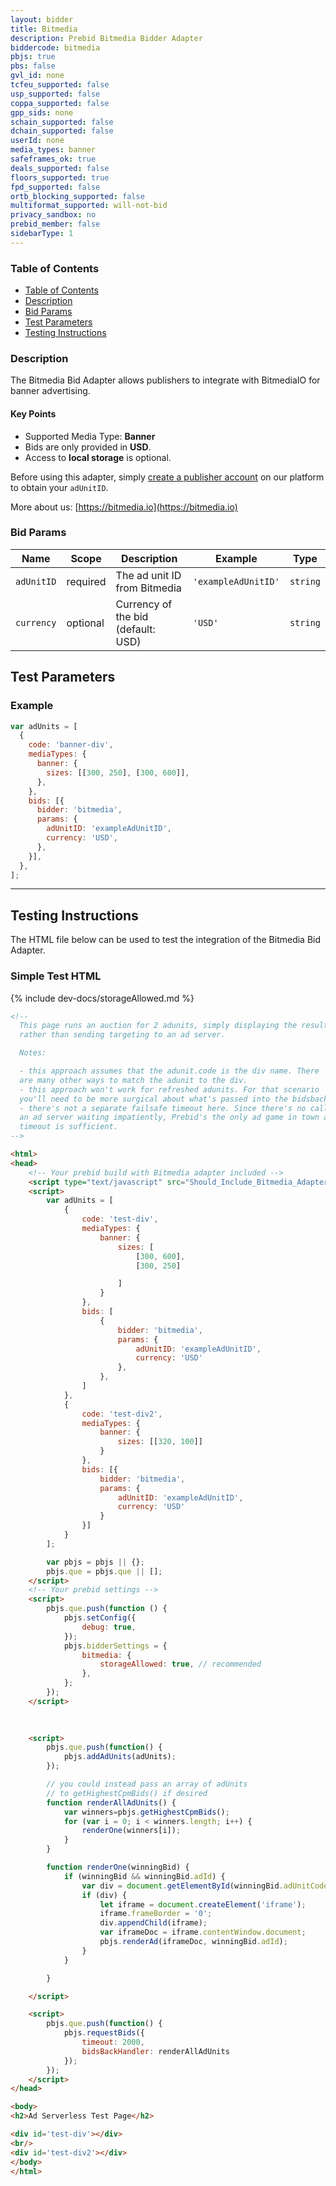 ```yaml
---
layout: bidder
title: Bitmedia
description: Prebid Bitmedia Bidder Adapter
biddercode: bitmedia
pbjs: true
pbs: false
gvl_id: none
tcfeu_supported: false
usp_supported: false
coppa_supported: false
gpp_sids: none
schain_supported: false
dchain_supported: false
userId: none
media_types: banner
safeframes_ok: true
deals_supported: false
floors_supported: true
fpd_supported: false
ortb_blocking_supported: false
multiformat_supported: will-not-bid
privacy_sandbox: no
prebid_member: false
sidebarType: 1
---
```



### Table of Contents

- [Table of Contents](#table-of-contents)
- [Description](#description)
- [Bid Params](#bid-params)
- [Test Parameters](#test-parameters)
- [Testing Instructions](#testing-instructions)



### Description

The Bitmedia Bid Adapter allows publishers to integrate with BitmediaIO for banner advertising.

#### Key Points

- Supported Media Type: **Banner**
- Bids are only provided in **USD**.
- Access to **local storage** is optional.

Before using this adapter, simply [create a publisher account](https://bitmedia.io/become-a-publisher) on our platform to obtain your `adUnitID`.

More about us: [https://bitmedia.io](https://bitmedia.io)



### Bid Params


| Name         | Scope    | Description                        | Example           | Type     |
|--------------|----------|------------------------------------|-------------------|----------|
| `adUnitID`   | required | The ad unit ID from Bitmedia       | `'exampleAdUnitID'` | `string` |
| `currency`   | optional | Currency of the bid (default: USD) | `'USD'`           | `string` |



## Test Parameters
### Example

```javascript
var adUnits = [
  {
    code: 'banner-div',
    mediaTypes: {
      banner: {
        sizes: [[300, 250], [300, 600]],
      },
    },
    bids: [{
      bidder: 'bitmedia',
      params: {
        adUnitID: 'exampleAdUnitID',
        currency: 'USD',
      },
    }],
  },
];
```

---

## Testing Instructions

The HTML file below can be used to test the integration of the Bitmedia Bid Adapter.

### Simple Test HTML

{% include dev-docs/storageAllowed.md %}

```html
<!--
  This page runs an auction for 2 adunits, simply displaying the results
  rather than sending targeting to an ad server.

  Notes:

  - this approach assumes that the adunit.code is the div name. There
  are many other ways to match the adunit to the div.
  - this approach won't work for refreshed adunits. For that scenario
  you'll need to be more surgical about what's passed into the bidsbackhandler.
  - there's not a separate failsafe timeout here. Since there's no call to
  an ad server waiting impatiently, Prebid's the only ad game in town and its
  timeout is sufficient.
-->

<html>
<head>
    <!-- Your prebid build with Bitmedia adapter included -->
    <script type="text/javascript" src="Should_Include_Bitmedia_Adapter/prebid.js" async></script>
    <script>
        var adUnits = [
            {
                code: 'test-div',
                mediaTypes: {
                    banner: {
                        sizes: [
                            [300, 600],
                            [300, 250]

                        ]
                    }
                },
                bids: [
                    {
                        bidder: 'bitmedia',
                        params: {
                            adUnitID: 'exampleAdUnitID',
                            currency: 'USD'
                        },
                    },
                ]
            },
            {
                code: 'test-div2',
                mediaTypes: {
                    banner: {
                        sizes: [[320, 100]]
                    }
                },
                bids: [{
                    bidder: 'bitmedia',
                    params: {
                        adUnitID: 'exampleAdUnitID',
                        currency: 'USD'
                    }
                }]
            }
        ];

        var pbjs = pbjs || {};
        pbjs.que = pbjs.que || [];
    </script>
    <!-- Your prebid settings -->
    <script>
        pbjs.que.push(function () {
            pbjs.setConfig({
                debug: true,
            });
            pbjs.bidderSettings = {
                bitmedia: {
                    storageAllowed: true, // recommended
                },
            };
        });
    </script>

    
    
    <script>
        pbjs.que.push(function() {
            pbjs.addAdUnits(adUnits);
        });

        // you could instead pass an array of adUnits
        // to getHighestCpmBids() if desired
        function renderAllAdUnits() {
            var winners=pbjs.getHighestCpmBids();
            for (var i = 0; i < winners.length; i++) {
                renderOne(winners[i]);
            }
        }

        function renderOne(winningBid) {
            if (winningBid && winningBid.adId) {
                var div = document.getElementById(winningBid.adUnitCode);
                if (div) {
                    let iframe = document.createElement('iframe');
                    iframe.frameBorder = '0';
                    div.appendChild(iframe);
                    var iframeDoc = iframe.contentWindow.document;
                    pbjs.renderAd(iframeDoc, winningBid.adId);
                }
            }

        }

    </script>

    <script>
        pbjs.que.push(function() {
            pbjs.requestBids({
                timeout: 2000,
                bidsBackHandler: renderAllAdUnits
            });
        });
    </script>
</head>

<body>
<h2>Ad Serverless Test Page</h2>

<div id='test-div'></div>
<br/>
<div id='test-div2'></div>
</body>
</html>
```
